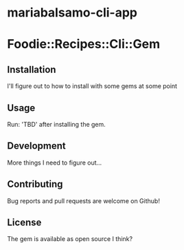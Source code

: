 # mariabalsamo-cli-app
# Foodie::Recipes::Cli::Gem

## Installation

I'll figure out to how to install with some gems at some point


## Usage

Run: 'TBD' after installing the gem.

## Development

More things I need to figure out...

## Contributing

Bug reports and pull requests are welcome on Github!

## License

The gem is available as open source I think?
